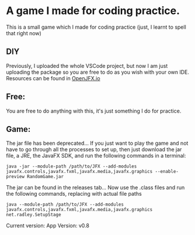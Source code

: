 # A game I made for coding practice.
This is a small game which I made for coding practice (just, I learnt to spell that right now)

## DIY
Previously, I uploaded the whole VSCode project, but now I am just uploading the package so you are free to do as you wish with your own IDE. Resources can be found in [OpenJFX.io](https://openjfx.io/openjfx-docs/)

## Free:
You are free to do anything with this, it's just something I do for practice.

## Game:
The jar file has been deprecated...
If you just want to play the game and not have to go through all the processes to set up, then just download the jar file, a JRE, the JavaFX SDK, and run the following commands in a terminal:
```
java -jar --module-path /path/to/JFX --add-modules javafx.controls,javafx.fxml,javafx.media,javafx.graphics --enable-preview RandomGame.jar
```
The jar can be found in the releases tab...
Now use the .class files and run the following commands, replacing with actual file paths
```
java --module-path /path/to/JFX --add-modules javafx.controls,javafx.fxml,javafx.media,javafx.graphics net.radley.SetupStage
```
Current version:
App Version: v0.8
